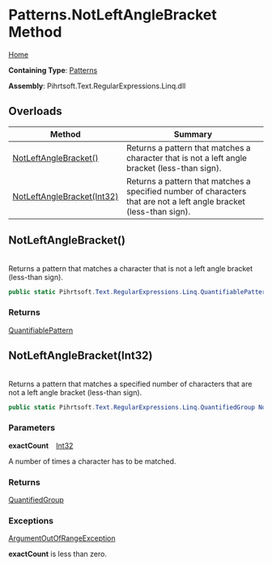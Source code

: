 # Patterns\.NotLeftAngleBracket Method

[Home](../../../../../../README.md)

**Containing Type**: [Patterns](../README.md)

**Assembly**: Pihrtsoft\.Text\.RegularExpressions\.Linq\.dll

## Overloads

| Method | Summary |
| ------ | ------- |
| [NotLeftAngleBracket()](#Pihrtsoft_Text_RegularExpressions_Linq_Patterns_NotLeftAngleBracket) | Returns a pattern that matches a character that is not a left angle bracket \(less\-than sign\)\. |
| [NotLeftAngleBracket(Int32)](#Pihrtsoft_Text_RegularExpressions_Linq_Patterns_NotLeftAngleBracket_System_Int32_) | Returns a pattern that matches a specified number of characters that are not a left angle bracket \(less\-than sign\)\. |

## NotLeftAngleBracket\(\) <a id="Pihrtsoft_Text_RegularExpressions_Linq_Patterns_NotLeftAngleBracket"></a>

\
Returns a pattern that matches a character that is not a left angle bracket \(less\-than sign\)\.

```csharp
public static Pihrtsoft.Text.RegularExpressions.Linq.QuantifiablePattern NotLeftAngleBracket()
```

### Returns

[QuantifiablePattern](../../QuantifiablePattern/README.md)

## NotLeftAngleBracket\(Int32\) <a id="Pihrtsoft_Text_RegularExpressions_Linq_Patterns_NotLeftAngleBracket_System_Int32_"></a>

\
Returns a pattern that matches a specified number of characters that are not a left angle bracket \(less\-than sign\)\.

```csharp
public static Pihrtsoft.Text.RegularExpressions.Linq.QuantifiedGroup NotLeftAngleBracket(int exactCount)
```

### Parameters

**exactCount** &ensp; [Int32](https://docs.microsoft.com/en-us/dotnet/api/system.int32)

A number of times a character has to be matched\.

### Returns

[QuantifiedGroup](../../QuantifiedGroup/README.md)

### Exceptions

[ArgumentOutOfRangeException](https://docs.microsoft.com/en-us/dotnet/api/system.argumentoutofrangeexception)

**exactCount** is less than zero\.

